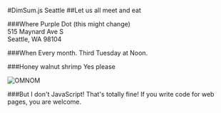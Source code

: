 #DimSum.js Seattle
##Let us all meet and eat

###Where
Purple Dot (this might change)<br>
515 Maynard Ave S<br>
Seattle, WA 98104

###When
Every month. Third Tuesday at Noon.

###Honey walnut shrimp
Yes please

![OMNOM](https://dl.dropboxusercontent.com/u/7351705/gifs/omnomnom/nom-adventure-time.gif)

###But I don't JavaScript!
That's totally fine! If you write code for web pages, you are welcome. 
